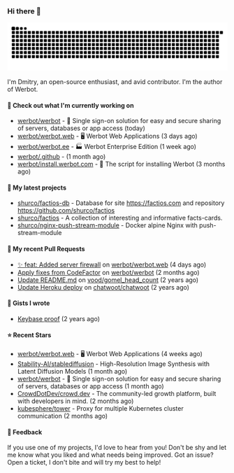### Hi there 👋

![](https://github.com/shurco/shurco/raw/output/github-contribution-grid-snake.svg)

I'm Dmitry, an open-source enthusiast, and avid contributor. I'm the author of Werbot. 

#### 👷 Check out what I'm currently working on

- [werbot/werbot](https://github.com/werbot/werbot) - 🔑 Single sign-on solution for easy and secure sharing of servers, databases or app access (today)
- [werbot/werbot.web](https://github.com/werbot/werbot.web) - 🖥  Werbot Web Applications (3 days ago)
- [werbot/werbot.ee](https://github.com/werbot/werbot.ee) - 🏭 Werbot Enterprise Edition (1 week ago)
- [werbot/.github](https://github.com/werbot/.github) -  (1 month ago)
- [werbot/install.werbot.com](https://github.com/werbot/install.werbot.com) - 🚀 The script for installing Werbot (3 months ago)

#### 🌱 My latest projects

- [shurco/factios-db](https://github.com/shurco/factios-db) - Database for site https://factios.com and repository https://github.com/shurco/factios
- [shurco/factios](https://github.com/shurco/factios) - A collection of interesting and informative facts-cards.
- [shurco/nginx-push-stream-module](https://github.com/shurco/nginx-push-stream-module) - Docker alpine Nginx with push-stream-module

#### 🔨 My recent Pull Requests

- [✨ feat: Added server firewall](https://github.com/werbot/werbot.web/pull/3) on [werbot/werbot.web](https://github.com/werbot/werbot.web) (4 days ago)
- [Apply fixes from CodeFactor](https://github.com/werbot/werbot/pull/3) on [werbot/werbot](https://github.com/werbot/werbot) (2 months ago)
- [Update README.md](https://github.com/vood/gomel_head_count/pull/1) on [vood/gomel_head_count](https://github.com/vood/gomel_head_count) (2 years ago)
- [Update Heroku deploy](https://github.com/chatwoot/chatwoot/pull/1030) on [chatwoot/chatwoot](https://github.com/chatwoot/chatwoot) (2 years ago)

#### 📓 Gists I wrote

- [Keybase proof](https://gist.github.com/959752bb9b046d792e71ca185f48d641) (2 years ago)

#### ⭐ Recent Stars

- [werbot/werbot.web](https://github.com/werbot/werbot.web) - 🖥  Werbot Web Applications (4 weeks ago)
- [Stability-AI/stablediffusion](https://github.com/Stability-AI/stablediffusion) - High-Resolution Image Synthesis with Latent Diffusion Models (1 month ago)
- [werbot/werbot](https://github.com/werbot/werbot) - 🔑 Single sign-on solution for easy and secure sharing of servers, databases or app access (1 month ago)
- [CrowdDotDev/crowd.dev](https://github.com/CrowdDotDev/crowd.dev) - The community-led growth platform, built with developers in mind. (2 months ago)
- [kubesphere/tower](https://github.com/kubesphere/tower) - Proxy for multiple Kubernetes cluster communication (2 months ago)

#### 💬 Feedback

If you use one of my projects, I'd love to hear from you! Don't be shy and let me know what you liked
and what needs being improved. Got an issue? Open a ticket, I don't bite and will try my best to help!
